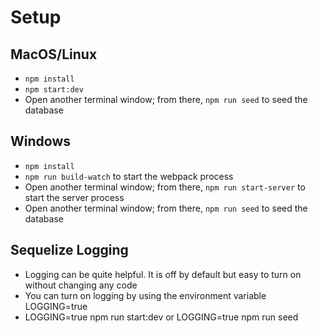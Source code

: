 # Setup

## MacOS/Linux

- `npm install`
- `npm start:dev`
- Open another terminal window; from there, `npm run seed` to seed the database

## Windows

- `npm install`
- `npm run build-watch` to start the webpack process
- Open another terminal window; from there, `npm run start-server` to start the server process
- Open another terminal window; from there, `npm run seed` to seed the database


## Sequelize Logging
- Logging can be quite helpful. It is off by default but easy to turn on without changing
any code
- You can turn on logging by using the environment variable LOGGING=true
- LOGGING=true npm run start:dev or LOGGING=true npm run seed

